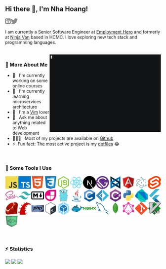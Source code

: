## Hi there 👋, I'm Nha Hoang!

<a href="https://www.linkedin.com/in/hoangducnha"><img align="left" alt="linkedin" src="./images/linkedin.svg" height="18px" /></a>
<a href="https://twitter.com/hdnha"><img alt="twitter" src="./images/twitter.svg" height="18px" /></a>

I am currently a Senior Software Engineer at [Employment Hero](https://employmenthero.com) and formerly at [Ninja Van](https://tech.ninjavan.co) based in HCMC. I love exploring new tech stack and programming languages.

<br>

<img align="right" alt="GIF" src="./images/hello.gif" width="360px" />

### 🧐 More About Me

- 🔭 &nbsp; I'm currently working on some online courses
- 🌱 &nbsp; I'm currently learning microservices architecture
- 📝 &nbsp; I'm a [Vim](https://www.vim.org) lover
- 💬 &nbsp; Ask me about anything related to Web development
- 👨🏻‍💻 &nbsp; Most of my projects are available on [Github](https://github.com/hdnha11?tab=repositories)
- ⚡&nbsp; Fun fact: The most active project is my [dotfiles](https://github.com/hdnha11/dotfiles) 😂

<br>

### 🔨 Some Tools I Use

<a href="https://developer.mozilla.org/en-US/docs/Web/JavaScript" target="_blank"><img align="left" src="./images/javascript-original.svg" alt="JavaScript" height="42px" /></a>
<a href="https://www.typescriptlang.org" target="_blank"><img align="left" src="./images/typescript-original.svg" alt="TypeScript" height="42px" /></a>
<a href="https://developer.mozilla.org/en-US/docs/Web/HTML" target="_blank"><img align="left" src="./images/html5-original.svg" alt="HTML" height="42px" /></a>
<a href="https://developer.mozilla.org/en-US/docs/Web/CSS" target="_blank"><img align="left" src="./images/css3-original.svg" alt="CSS" height="42px" /></a>
<a href="https://nodejs.org/en" target="_blank"><img align="left" src="./images/nodejs-original.svg" alt="Node.js" height="42px" /></a>
<a href="https://reactjs.org" target="_blank"><img align="left" src="./images/react-original.svg" alt="React" height="42px" /></a>
<a href="https://nextjs.org" target="_blank"><img align="left" src="./images/nextjs-original.svg" alt="Next.js" height="42px" /></a>
<a href="https://www.gatsbyjs.com" target="_blank"><img align="left" src="./images/gatsby-original.svg" alt="Gatsby" height="42px" /></a>
<a href="https://backbonejs.org" target="_blank"><img align="left" src="./images/backbonejs-original.svg" alt="Backbone.js" height="42px" /></a>
<a href="https://angular.io/" target="_blank"><img align="left" src="./images/angularjs-original.svg" alt="Angular" height="42px" /></a>
<a href="https://www.electronjs.org" target="_blank"><img align="left" src="./images/electron-original.svg" alt="Electron" height="42px" /></a>
<a href="https://svelte.dev" target="_blank"><img align="left" src="./images/svelte-original.svg" alt="Svelte" height="42px" /></a>
<a href="https://sass-lang.com" target="_blank"><img align="left" src="./images/sass-original.svg" alt="Sass" height="42px" /></a>
<a href="https://tailwindcss.com" target="_blank"><img align="left" src="./images/tailwindcss-plain.svg" alt="Tailwind CSS" height="42px" /></a>
<a href="https://www.markdownguide.org" target="_blank"><img align="left" src="./images/markdown-original.svg" alt="Markdown" height="42px" /></a>
<a href="https://jamstack.org" target="_blank"><img align="left" src="./images/jamstack-original.svg" alt="Jamstack" height="42px" /></a>
<a href="https://go.dev" target="_blank"><img align="left" src="./images/go-original.svg" alt="Go" height="42px" /></a>
<a href="https://www.java.com/en" target="_blank"><img align="left" src="./images/java-original.svg" alt="Java" height="42px" /></a>
<a href="http://www.open-std.org/jtc1/sc22/wg14" target="_blank"><img align="left" src="./images/c-original.svg" alt="C" height="42px" /></a>
<a href="https://fsharp.org" target="_blank"><img align="left" src="./images/fsharp-original.svg" alt="F#" height="42px" /></a>
<a href="https://docs.microsoft.com/en-us/dotnet/csharp" target="_blank"><img align="left" src="./images/csharp-original.svg" alt="C#" height="42px" /></a>
<a href="https://www.python.org" target="_blank"><img align="left" src="./images/python-original.svg" alt="Python" height="42px" /></a>
<a href="https://dart.dev" target="_blank"><img align="left" src="./images/dart-original.svg" alt="Dart" height="42px" /></a>
<a href="https://flutter.dev" target="_blank"><img align="left" src="./images/flutter-original.svg" alt="Flutter" height="42px" /></a>
<a href="https://www.ruby-lang.org/en" target="_blank"><img align="left" src="./images/ruby-original.svg" alt="Ruby" height="42px" /></a>
<a href="https://rubyonrails.org" target="_blank"><img align="left" src="./images/rails-plain.svg" alt="Ruby on Rails" height="42px" /></a>
<a href="https://www.php.net" target="_blank"><img align="left" src="./images/php-original.svg" alt="PHP" height="42px" /></a>
<a href="https://www.gnu.org/software/bash" target="_blank"><img align="left" src="./images/bash-original.svg" alt="Bash" height="42px" /></a>
<a href="https://webpack.js.org" target="_blank"><img align="left" src="./images/webpack-original.svg" alt="Webpack" height="42px" /></a>
<a href="https://www.docker.com" target="_blank"><img align="left" src="./images/docker-original.svg" alt="Docker" height="42px" /></a>
<a href="https://www.nginx.com" target="_blank"><img align="left" src="./images/nginx-original.svg" alt="NGINX" height="42px" /></a>
<a href="https://www.mysql.com" target="_blank"><img align="left" src="./images/mysql-original.svg" alt="MySQL" height="42px" /></a>
<a href="https://www.mongodb.com" target="_blank"><img align="left" src="./images/mongodb-original.svg" alt="MongoDB" height="42px" /></a>
<a href="https://graphql.org" target="_blank"><img align="left" src="./images/graphql-plain.svg" alt="GraphQL" height="42px" /></a>
<a href="https://git-scm.com" target="_blank"><img align="left" src="./images/git-original.svg" alt="Git" height="42px" /></a>
<a href="https://www.vim.org" target="_blank"><img align="left" src="./images/vim-original.svg" alt="Vim" height="42px" /></a>
<a href="https://devicon.dev" target="_blank"><img src="./images/devicon-original.svg" alt="Devicon" height="42px" /></a>

<br>

### ⚡️ Statistics

<img src="https://github-readme-stats.vercel.app/api?username=hdnha11&show_icons=true&theme=tokyonight" />
<img src="https://github-readme-stats.vercel.app/api/wakatime/?username=hdnha11&theme=tokyonight" />
<img src="https://github-readme-stats.vercel.app/api/top-langs/?username=hdnha11&layout=compact&langs_count=10&theme=tokyonight" />
